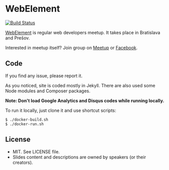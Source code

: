 # WebElement

[![Build Status](https://travis-ci.org/webelement/webelement.sk.svg?branch=master)](https://travis-ci.org/webelement/webelement.sk)

[WebElement](https://webelement.sk) is regular web developers meetup. It takes place in Bratislava and Prešov.

Interested in meetup itself? Join group on [Meetup](https://www.meetup.com/webelement/)
or [Facebook](https://facebook.com/groups/webelement).

## Code

If you find any issue, please report it.

As you noticed, site is coded mostly in Jekyll. There are also used some Node modules and Composer packages.

**Note: Don't load Google Analytics and Disqus codes while running locally.**

To run it locally, just clone it and use shortcut scripts:

    $ ./docker-build.sh
    $ ./docker-run.sh

## License

- MIT. See LICENSE file.
- Slides content and descriptions are owned by speakers (or their creators).
